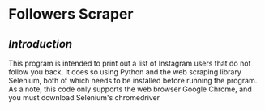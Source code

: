 # Followers Scraper

## _**Introduction**_

This program is intended to print out a list of Instagram users that do not follow you back. It does so using Python and the web scraping library Selenium, both of which needs to be installed before running the program. As a note, this code only supports the web browser Google Chrome, and you must download Selenium's chromedriver 